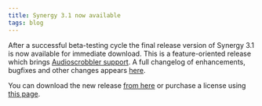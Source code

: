 ```yaml
---
title: Synergy 3.1 now available
tags: blog
---
```


After a successful beta-testing cycle the final release version of Synergy 3.1 is now available for immediate download. This is a feature-oriented release which brings [Audioscrobbler support](http://typechecked.net/a/products/synergy-classic/features/audioscrobbler/). A full changelog of enhancements, bugfixes and other changes appears [here](http://typechecked.net/a/products/synergy-classic/history/#3.1).

You can download the new release [from here](http://typechecked.net/download.php?item=Synergy.dmg) or purchase a license using [this page](https://typechecked.net/a/products/synergy-classic/purchase/).
